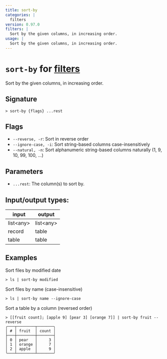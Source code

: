 ```yaml
---
title: sort-by
categories: |
  filters
version: 0.97.0
filters: |
  Sort by the given columns, in increasing order.
usage: |
  Sort by the given columns, in increasing order.
---
```

<!-- This file is automatically generated. Please edit the command in https://github.com/nushell/nushell instead. -->

# `sort-by` for [filters](/commands/categories/filters.md)

<div class='command-title'>Sort by the given columns, in increasing order.</div>

## Signature

```> sort-by {flags} ...rest```

## Flags

 -  `--reverse, -r`: Sort in reverse order
 -  `--ignore-case, -i`: Sort string-based columns case-insensitively
 -  `--natural, -n`: Sort alphanumeric string-based columns naturally (1, 9, 10, 99, 100, ...)

## Parameters

 -  `...rest`: The column(s) to sort by.


## Input/output types:

| input     | output    |
| --------- | --------- |
| list\<any\> | list\<any\> |
| record    | table     |
| table     | table     |
## Examples

Sort files by modified date
```nu
> ls | sort-by modified

```

Sort files by name (case-insensitive)
```nu
> ls | sort-by name --ignore-case

```

Sort a table by a column (reversed order)
```nu
> [[fruit count]; [apple 9] [pear 3] [orange 7]] | sort-by fruit --reverse
╭───┬────────┬───────╮
│ # │ fruit  │ count │
├───┼────────┼───────┤
│ 0 │ pear   │     3 │
│ 1 │ orange │     7 │
│ 2 │ apple  │     9 │
╰───┴────────┴───────╯

```
